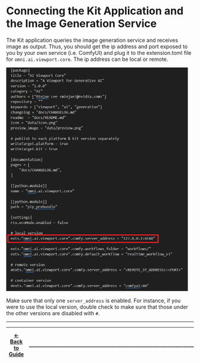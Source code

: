 # Connecting the Kit Application and the Image Generation Service

The Kit application queries the image generation service and receives image as output. Thus, you should get the ip address and port exposed to you by your own service (i.e. ComfyUI) and plug it to the extension.toml file for `omni.ai.viewport.core`. The ip address can be local or remote.

<img src="../images/extension_toml.png" height=600>

Make sure that only one `server_address` is enabled. For instance, if you were to use the local version, double check to make sure that those under the other versions are disabled with `#`.

----
| [&larr; Back to Guide](../README.md) |___________________________________________________________________________  | [Next (Prompting Best Practices) &rarr;](./prompt_bp.md)|
|-------------------------------|--|---------------------------------------------|